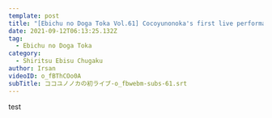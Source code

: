 ```yaml
---
template: post
title: "[Ebichu no Doga Toka Vol.61] Cocoyunonoka's first live performance"
date: 2021-09-12T06:13:25.132Z
tag:
  - Ebichu no Doga Toka
category:
  - Shiritsu Ebisu Chugaku
author: Irsan
videoID: o_fBThCOo0A
subTitle: ココユノノカの初ライブ-o_fbwebm-subs-61.srt
---
```

test